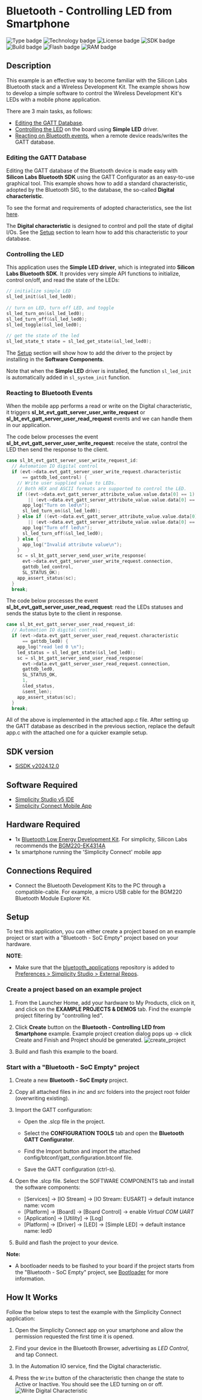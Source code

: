 
# Bluetooth - Controlling LED from Smartphone #
![Type badge](https://img.shields.io/badge/Type-Virtual%20Application-green)
![Technology badge](https://img.shields.io/badge/Technology-Bluetooth-green)
![License badge](https://img.shields.io/badge/License-Zlib-green)
![SDK badge](https://img.shields.io/badge/SDK-v2024.12.0-green)
![Build badge](https://img.shields.io/badge/Build-passing-green)
![Flash badge](https://img.shields.io/badge/Flash-201.86%20KB-blue)
![RAM badge](https://img.shields.io/badge/RAM-10.57%20KB-blue)

## Description ##

This example is an effective way to become familiar with the Silicon Labs Bluetooth stack and a Wireless Development Kit. The example shows how to develop a simple software to control the Wireless Development Kit's LEDs with a mobile phone application.

There are 3 main tasks, as follows:

- [Editing the GATT Database](#editing-the-gatt-database).
- [Controlling the LED](#controlling-the-led) on the board using **Simple LED** driver.
- [Reacting on Bluetooth events](#reacting-to-bluetooth-events), when a remote device reads/writes the GATT database.

### Editing the GATT Database ###

Editing the GATT database of the Bluetooth device is made easy with **Silicon Labs Bluetooth SDK** using the GATT Configurator as an easy-to-use graphical tool. This example shows how to add a standard characteristic, adopted by the Bluetooth SIG, to the database, the so-called **Digital characteristic**.

  To see the format and requirements of adopted characteristics, see the list [here](https://www.bluetooth.com/specifications/gatt/characteristics/).

The **Digital characteristic** is designed to control and poll the state of digital I/Os. See the [Setup](#setup) section to learn how to add this characteristic to your database.

### Controlling the LED ###

This application uses the **Simple LED driver**, which is integrated into **Silicon Labs Bluetooth SDK**. It provides very simple API functions to initialize, control on/off, and read the state of the LEDs:

```C
// initialize simple LED
sl_led_init(&sl_led_led0);
 
// turn on LED, turn off LED, and toggle
sl_led_turn_on(&sl_led_led0);
sl_led_turn_off(&sl_led_led0);
sl_led_toggle(&sl_led_led0);
 
// get the state of the led
sl_led_state_t state = sl_led_get_state(&sl_led_led0);
```

The [Setup](#setup) section will show how to add the driver to the project by installing in the **Software Components**.

Note that when the **Simple LED** driver is installed, the function `sl_led_init` is automatically added in `sl_system_init` function.

### Reacting to Bluetooth Events ###

When the mobile app performs a read or write on the Digital characteristic, it triggers **sl_bt_evt_gatt_server_user_write_request** or  **sl_bt_evt_gatt_server_user_read_request** events and we can handle them in our application.

The code below processes the event **sl_bt_evt_gatt_server_user_write_request**: receive the state, control the LED then send the response to the client.

```C
case sl_bt_evt_gatt_server_user_write_request_id:
  // Automation IO digital control
  if (evt->data.evt_gatt_server_user_write_request.characteristic
      == gattdb_led_control) {
    // Write user supplied value to LEDs.
    // Both HEX and ASCII formats are supported to control the LED.
    if ((evt->data.evt_gatt_server_attribute_value.value.data[0] == 1)
        || (evt->data.evt_gatt_server_attribute_value.value.data[0] == 0x31)) {
      app_log("Turn on led\n");
      sl_led_turn_on(&sl_led_led0);
    } else if ((evt->data.evt_gatt_server_attribute_value.value.data[0] == 0)
        || (evt->data.evt_gatt_server_attribute_value.value.data[0] == 0x30)){
      app_log("Turn off led\n");
      sl_led_turn_off(&sl_led_led0);
    } else {
      app_log("Invalid attribute value\n");
    }
    sc = sl_bt_gatt_server_send_user_write_response(
      evt->data.evt_gatt_server_user_write_request.connection,
      gattdb_led_control,
      SL_STATUS_OK);
    app_assert_status(sc);
  }
  break;
```

The code below processes the event **sl_bt_evt_gatt_server_user_read_request**: read the LEDs statuses and sends the status byte to the client in response.

```C
case sl_bt_evt_gatt_server_user_read_request_id:
  // Automation IO digital control
  if (evt->data.evt_gatt_server_user_read_request.characteristic
      == gattdb_led0) {
    app_log("read led 0 \n");
    led_status = sl_led_get_state(&sl_led_led0);
    sc = sl_bt_gatt_server_send_user_read_response(
      evt->data.evt_gatt_server_user_read_request.connection,
      gattdb_led0,
      SL_STATUS_OK,
      1,
      &led_status,
      &sent_len);
    app_assert_status(sc);
  }
  break;
```

All of the above is implemented in the attached app.c file. After setting up the GATT database as described in the previous section, replace the default app.c with the attached one for a quicker example setup.

## SDK version ##

- [SiSDK v2024.12.0](https://github.com/SiliconLabs/simplicity_sdk)

## Software Required ##

- [Simplicity Studio v5 IDE](https://www.silabs.com/developers/simplicity-studio)
- [Simplicity Connect Mobile App](https://www.silabs.com/developer-tools/simplicity-connect-mobile-app)

## Hardware Required ##

- 1x [Bluetooth Low Energy Development Kit](https://www.silabs.com/development-tools/wireless/bluetooth). For simplicity, Silicon Labs recommends the [BGM220-EK4314A](https://www.silabs.com/development-tools/wireless/bluetooth/bgm220-explorer-kit)
- 1x smartphone running the 'Simplicity Connect' mobile app

## Connections Required ##

- Connect the Bluetooth Development Kits to the PC through a compatible-cable. For example, a micro USB cable for the BGM220 Bluetooth Module Explorer Kit.

## Setup ##

To test this application, you can either create a project based on an example project or start with a "Bluetooth - SoC Empty" project based on your hardware.

**NOTE**:

- Make sure that the [bluetooth_applications](https://github.com/SiliconLabs/bluetooth_applications) repository is added to [Preferences > Simplicity Studio > External Repos](https://docs.silabs.com/simplicity-studio-5-users-guide/latest/ss-5-users-guide-about-the-launcher/welcome-and-device-tabs).

### Create a project based on an example project ###

1. From the Launcher Home, add your hardware to My Products, click on it, and click on the **EXAMPLE PROJECTS & DEMOS** tab. Find the example project filtering by "controlling led".

2. Click **Create** button on the **Bluetooth - Controlling LED from Smartphone** example. Example project creation dialog pops up -> click Create and Finish and Project should be generated.
![create_project](image/create_project.png)

3. Build and flash this example to the board.

### Start with a "Bluetooth - SoC Empty" project ###

1. Create a new **Bluetooth - SoC Empty** project.

2. Copy all attached files in *inc* and *src* folders into the project root folder (overwriting existing).

3. Import the GATT configuration:

   - Open the .slcp file in the project.

   - Select the **CONFIGURATION TOOLS** tab and open the **Bluetooth GATT Configurator**.

   - Find the Import button and import the attached config/btconf/gatt_configuration.btconf file.

   - Save the GATT configuration (ctrl-s).

4. Open the .slcp file. Select the SOFTWARE COMPONENTS tab and install the software components:

   - [Services] → [IO Stream] → [IO Stream: EUSART] → default instance name: vcom
   - [Platform] → [Board] → [Board Control] → enable *Virtual COM UART*
   - [Application] → [Utility] → [Log]
   - [Platform] → [Driver] → [LED] → [Simple LED] → default instance name: led0

5. Build and flash the project to your device.

**Note:**

- A bootloader needs to be flashed to your board if the project starts from the "Bluetooth - SoC Empty" project, see [Bootloader](https://github.com/SiliconLabs/bluetooth_applications/blob/master/README.md#bootloader) for more information.

## How It Works ##

Follow the below steps to test the example with the Simplicity Connect application:

1. Open the Simplicity Connect app on your smartphone and allow the permission requested the first time it is opened.

2. Find your device in the Bluetooth Browser, advertising as *LED Control*, and tap Connect.

3. In the Automation IO service, find the Digital characteristic.  

4. Press the `Write` button of the characteristic then change the state to Active or Inactive. You should see the LED turning on or off.  
![Write Digital Characteristic](image/smart_phone.png)
